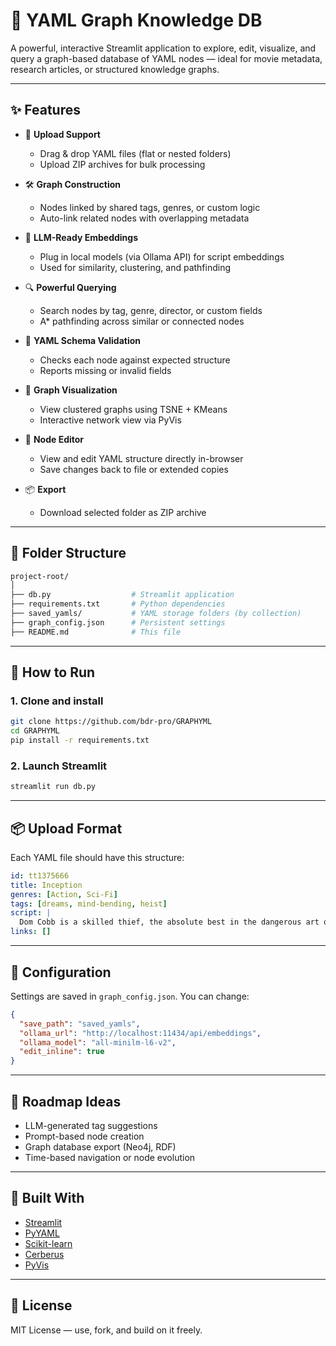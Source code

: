 # 🧠 YAML Graph Knowledge DB

A powerful, interactive Streamlit application to explore, edit, visualize, and query a graph-based database of YAML nodes — ideal for movie metadata, research articles, or structured knowledge graphs.

---

## ✨ Features

- 📂 **Upload Support**
  - Drag & drop YAML files (flat or nested folders)
  - Upload ZIP archives for bulk processing

- 🛠 **Graph Construction**
  - Nodes linked by shared tags, genres, or custom logic
  - Auto-link related nodes with overlapping metadata

- 🧠 **LLM-Ready Embeddings**
  - Plug in local models (via Ollama API) for script embeddings
  - Used for similarity, clustering, and pathfinding

- 🔍 **Powerful Querying**
  - Search nodes by tag, genre, director, or custom fields
  - A* pathfinding across similar or connected nodes

- 🧪 **YAML Schema Validation**
  - Checks each node against expected structure
  - Reports missing or invalid fields

- 🧬 **Graph Visualization**
  - View clustered graphs using TSNE + KMeans
  - Interactive network view via PyVis

- 🧾 **Node Editor**
  - View and edit YAML structure directly in-browser
  - Save changes back to file or extended copies

- 📦 **Export**
  - Download selected folder as ZIP archive

---

## 📁 Folder Structure

```bash
project-root/
│
├── db.py                  # Streamlit application
├── requirements.txt       # Python dependencies
├── saved_yamls/           # YAML storage folders (by collection)
├── graph_config.json      # Persistent settings
├── README.md              # This file
````

---

## 🚀 How to Run

### 1. Clone and install

```bash
git clone https://github.com/bdr-pro/GRAPHYML
cd GRAPHYML
pip install -r requirements.txt
```

### 2. Launch Streamlit

```bash
streamlit run db.py
```

---

## 📦 Upload Format

Each YAML file should have this structure:

```yaml
id: tt1375666
title: Inception
genres: [Action, Sci-Fi]
tags: [dreams, mind-bending, heist]
script: |
  Dom Cobb is a skilled thief, the absolute best in the dangerous art of extraction...
links: []
```

---

## 🔧 Configuration

Settings are saved in `graph_config.json`. You can change:

```json
{
  "save_path": "saved_yamls",
  "ollama_url": "http://localhost:11434/api/embeddings",
  "ollama_model": "all-minilm-l6-v2",
  "edit_inline": true
}
```

---

## 🔭 Roadmap Ideas

- LLM-generated tag suggestions
- Prompt-based node creation
- Graph database export (Neo4j, RDF)
- Time-based navigation or node evolution

---

## 🧠 Built With

- [Streamlit](https://streamlit.io/)
- [PyYAML](https://pyyaml.org/)
- [Scikit-learn](https://scikit-learn.org/)
- [Cerberus](https://docs.python-cerberus.org/)
- [PyVis](https://pyvis.readthedocs.io/)

---

## 📝 License

MIT License — use, fork, and build on it freely.
